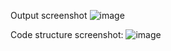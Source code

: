 Output screenshot
![image](https://github.com/MaheswaranPalaniselvan/proof_of_completion/assets/79225498/5046dea8-813b-4658-a5be-a229ccb643cd)

Code structure screenshot:
![image](https://github.com/MaheswaranPalaniselvan/proof_of_completion/assets/79225498/24f78d49-f7d3-486e-9ada-d659ea833b7d)
